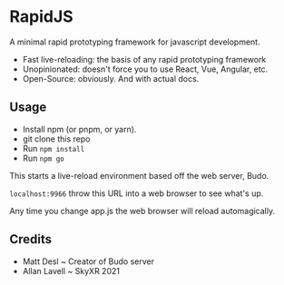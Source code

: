 RapidJS
=======

A minimal rapid prototyping framework for javascript development.

* Fast live-reloading: the basis of any rapid prototyping framework
* Unopinionated: doesn't force you to use React, Vue, Angular, etc. 
* Open-Source: obviously. And with actual docs.

Usage
-----

* Install npm (or pnpm, or yarn).
* git clone this repo
* Run `npm install`
* Run `npm go`

This starts a live-reload environment based off the web server, Budo.

`localhost:9966` throw this URL into a web browser to see what's up.

Any time you change app.js the web browser will reload automagically.

Credits
-------

* Matt Desl ~ Creator of Budo server
* Allan Lavell ~ SkyXR 2021
